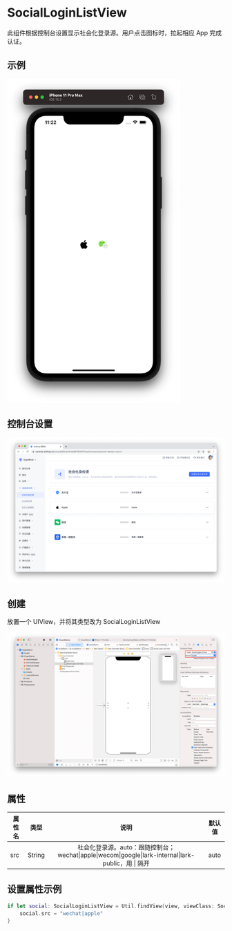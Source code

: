 # SocialLoginListView

<LastUpdated/>

此组件根据控制台设置显示社会化登录源。用户点击图标时，拉起相应 App 完成认证。

## 示例

<img src="./../images/social0.png" alt="drawing" width="400"/>

## 控制台设置

![](./../images/social2.png)

## 创建

放置一个 UIView，并将其类型改为 SocialLoginListView

![](./../images/social1.png)

## 属性

| 属性名                     | 类型 | 说明 | 默认值 |
| ----------------------- |:--------:| :------:| :-----: |
|  src     |    String    |   社会化登录源。auto：跟随控制台；wechat\|apple\|wecom\|google\|lark-internal\|lark-public，用 \| 隔开   |    auto   |

## 设置属性示例

```swift
if let social: SocialLoginListView = Util.findView(view, viewClass: SocialLoginListView.self) {
    social.src = "wechat|apple"
}
```